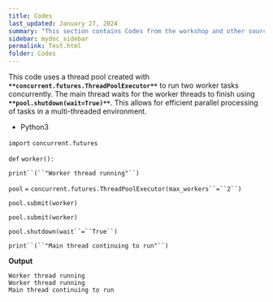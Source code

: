 ```yaml
---
title: Codes
last_updated: January 27, 2024
summary: "This section contains Codes from the workshop and other sources."
sidebar: mydoc_sidebar
permalink: Test.html
folder: Codes
---
```


This code uses a thread pool created with **`**concurrent.futures.ThreadPoolExecutor**`** to run two worker tasks concurrently. The main thread waits for the worker threads to finish using **`**pool.shutdown(wait=True)**`**. This allows for efficient parallel processing of tasks in a multi-threaded environment.

-   Python3

`import` `concurrent.futures`

`def` `worker():`

`print``(``"Worker thread running"``)`

`pool` `=` `concurrent.futures.ThreadPoolExecutor(max_workers``=``2``)`

`pool.submit(worker)`

`pool.submit(worker)`

`pool.shutdown(wait``=``True``)`

`print``(``"Main thread continuing to run"``)`

**Output**

```
Worker thread running
Worker thread running
Main thread continuing to run



```